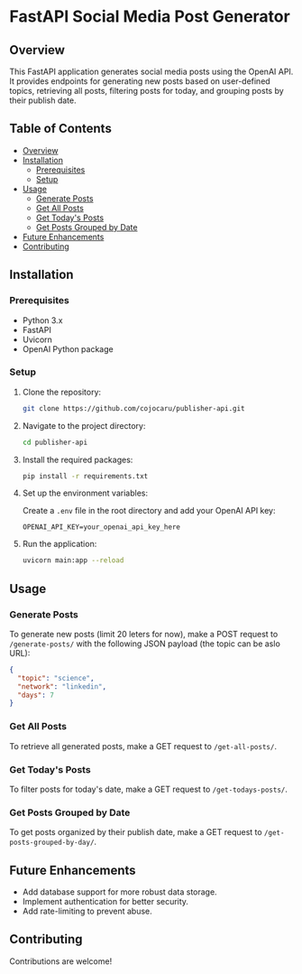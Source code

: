 # FastAPI Social Media Post Generator

## Overview

This FastAPI application generates social media posts using the OpenAI API. It provides endpoints for generating new posts based on user-defined topics, retrieving all posts, filtering posts for today, and grouping posts by their publish date.

## Table of Contents

- [Overview](#overview)
- [Installation](#installation)
  - [Prerequisites](#prerequisites)
  - [Setup](#setup)
- [Usage](#usage)
  - [Generate Posts](#generate-posts)
  - [Get All Posts](#get-all-posts)
  - [Get Today's Posts](#get-todays-posts)
  - [Get Posts Grouped by Date](#get-posts-grouped-by-date)
- [Future Enhancements](#future-enhancements)
- [Contributing](#contributing)

## Installation

### Prerequisites

- Python 3.x
- FastAPI
- Uvicorn
- OpenAI Python package

### Setup

1. Clone the repository:

    ```bash
    git clone https://github.com/cojocaru/publisher-api.git
    ```

2. Navigate to the project directory:

    ```bash
    cd publisher-api
    ```

3. Install the required packages:

    ```bash
    pip install -r requirements.txt
    ```

4. Set up the environment variables:

    Create a `.env` file in the root directory and add your OpenAI API key:

    ```env
    OPENAI_API_KEY=your_openai_api_key_here
    ```

5. Run the application:

    ```bash
    uvicorn main:app --reload
    ```

## Usage

### Generate Posts

To generate new posts (limit 20 leters for now), make a POST request to `/generate-posts/` with the following JSON payload (the topic can be aslo URL):

```json
{
  "topic": "science",
  "network": "linkedin",
  "days": 7
}
```

### Get All Posts

To retrieve all generated posts, make a GET request to `/get-all-posts/`.

### Get Today's Posts

To filter posts for today's date, make a GET request to `/get-todays-posts/`.

### Get Posts Grouped by Date

To get posts organized by their publish date, make a GET request to `/get-posts-grouped-by-day/`.

## Future Enhancements

- Add database support for more robust data storage.
- Implement authentication for better security.
- Add rate-limiting to prevent abuse.

## Contributing

Contributions are welcome!
